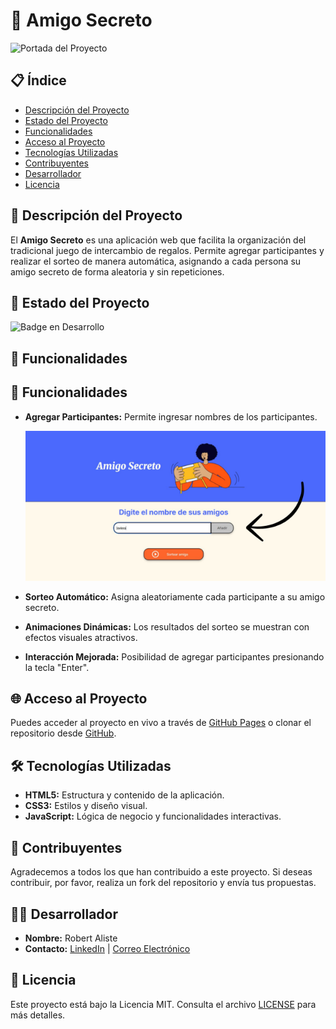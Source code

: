 # 🎁 Amigo Secreto

![Portada del Proyecto](ruta/a/tu/imagen-de-portada.png)

## 📋 Índice

- [Descripción del Proyecto](#-descripción-del-proyecto)
- [Estado del Proyecto](#-estado-del-proyecto)
- [Funcionalidades](#-funcionalidades)
- [Acceso al Proyecto](#-acceso-al-proyecto)
- [Tecnologías Utilizadas](#-tecnologías-utilizadas)
- [Contribuyentes](#-contribuyentes)
- [Desarrollador](#-desarrollador)
- [Licencia](#-licencia)

## 📝 Descripción del Proyecto

El **Amigo Secreto** es una aplicación web que facilita la organización del tradicional juego de intercambio de regalos. Permite agregar participantes y realizar el sorteo de manera automática, asignando a cada persona su amigo secreto de forma aleatoria y sin repeticiones.

## 🚀 Estado del Proyecto

![Badge en Desarrollo](https://img.shields.io/badge/STATUS-Finalizado-brightgreen)

## 🔧 Funcionalidades

## 🔧 Funcionalidades

- **Agregar Participantes:** Permite ingresar nombres de los participantes.  

  ![Agregar Participantes](https://github.com/Kaitorobert/amigo-secreto/blob/main/challenge-amigo-secreto_esp-main/assets/agregar-participante.png?raw=true)

- **Sorteo Automático:** Asigna aleatoriamente cada participante a su amigo secreto.
- **Animaciones Dinámicas:** Los resultados del sorteo se muestran con efectos visuales atractivos.
- **Interacción Mejorada:** Posibilidad de agregar participantes presionando la tecla "Enter".

## 🌐 Acceso al Proyecto

Puedes acceder al proyecto en vivo a través de [GitHub Pages](https://github.com/Kaitorobert/amigo-secreto) o clonar el repositorio desde [GitHub](https://github.com/Kaitorobert/amigo-secreto).

## 🛠️ Tecnologías Utilizadas

- **HTML5:** Estructura y contenido de la aplicación.
- **CSS3:** Estilos y diseño visual.
- **JavaScript:** Lógica de negocio y funcionalidades interactivas.

## 🤝 Contribuyentes

Agradecemos a todos los que han contribuido a este proyecto. Si deseas contribuir, por favor, realiza un fork del repositorio y envía tus propuestas.

## 👨‍💻 Desarrollador

- **Nombre:** Robert Aliste
- **Contacto:** [LinkedIn](https://www.linkedin.com/in/roberto-rene-aliste-bustamante-8b544462/) | [Correo Electrónico](mailto:aliste.roberto@gmail.com)

## 📄 Licencia

Este proyecto está bajo la Licencia MIT. Consulta el archivo [LICENSE](https://github.com/Kaitorobert/amigo-secreto/blob/main/challenge-amigo-secreto_esp-main/LICENSE) para más detalles.
